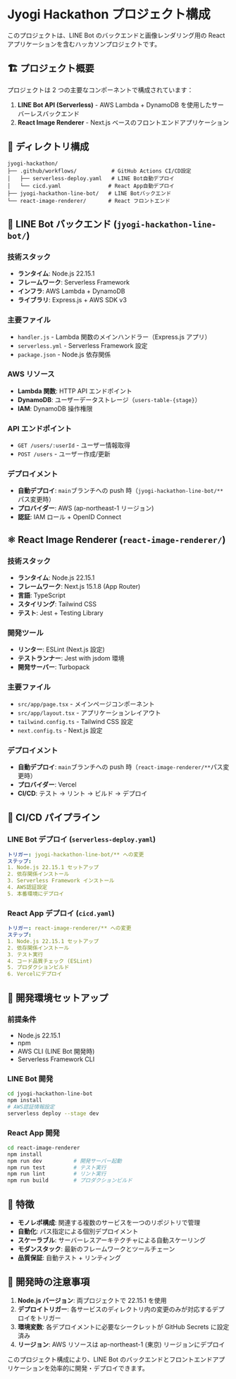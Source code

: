 # Jyogi Hackathon プロジェクト構成

このプロジェクトは、LINE Bot のバックエンドと画像レンダリング用の React アプリケーションを含むハッカソンプロジェクトです。

## 🏗️ プロジェクト概要

プロジェクトは 2 つの主要なコンポーネントで構成されています：

1. **LINE Bot API (Serverless)** - AWS Lambda + DynamoDB を使用したサーバーレスバックエンド
2. **React Image Renderer** - Next.js ベースのフロントエンドアプリケーション

## 📁 ディレクトリ構成

```
jyogi-hackathon/
├── .github/workflows/           # GitHub Actions CI/CD設定
│   ├── serverless-deploy.yaml   # LINE Bot自動デプロイ
│   └── cicd.yaml               # React App自動デプロイ
├── jyogi-hackathon-line-bot/   # LINE Botバックエンド
└── react-image-renderer/       # React フロントエンド
```

## 🤖 LINE Bot バックエンド (`jyogi-hackathon-line-bot/`)

### 技術スタック

- **ランタイム**: Node.js 22.15.1
- **フレームワーク**: Serverless Framework
- **インフラ**: AWS Lambda + DynamoDB
- **ライブラリ**: Express.js + AWS SDK v3

### 主要ファイル

- `handler.js` - Lambda 関数のメインハンドラー（Express.js アプリ）
- `serverless.yml` - Serverless Framework 設定
- `package.json` - Node.js 依存関係

### AWS リソース

- **Lambda 関数**: HTTP API エンドポイント
- **DynamoDB**: ユーザーデータストレージ（`users-table-{stage}`）
- **IAM**: DynamoDB 操作権限

### API エンドポイント

- `GET /users/:userId` - ユーザー情報取得
- `POST /users` - ユーザー作成/更新

### デプロイメント

- **自動デプロイ**: `main`ブランチへの push 時（`jyogi-hackathon-line-bot/**`パス変更時）
- **プロバイダー**: AWS (ap-northeast-1 リージョン)
- **認証**: IAM ロール + OpenID Connect

## ⚛️ React Image Renderer (`react-image-renderer/`)

### 技術スタック

- **ランタイム**: Node.js 22.15.1
- **フレームワーク**: Next.js 15.1.8 (App Router)
- **言語**: TypeScript
- **スタイリング**: Tailwind CSS
- **テスト**: Jest + Testing Library

### 開発ツール

- **リンター**: ESLint (Next.js 設定)
- **テストランナー**: Jest with jsdom 環境
- **開発サーバー**: Turbopack

### 主要ファイル

- `src/app/page.tsx` - メインページコンポーネント
- `src/app/layout.tsx` - アプリケーションレイアウト
- `tailwind.config.ts` - Tailwind CSS 設定
- `next.config.ts` - Next.js 設定

### デプロイメント

- **自動デプロイ**: `main`ブランチへの push 時（`react-image-renderer/**`パス変更時）
- **プロバイダー**: Vercel
- **CI/CD**: テスト → リント → ビルド → デプロイ

## 🚀 CI/CD パイプライン

### LINE Bot デプロイ (`serverless-deploy.yaml`)

```yaml
トリガー: jyogi-hackathon-line-bot/** への変更
ステップ:
1. Node.js 22.15.1 セットアップ
2. 依存関係インストール
3. Serverless Framework インストール
4. AWS認証設定
5. 本番環境にデプロイ
```

### React App デプロイ (`cicd.yaml`)

```yaml
トリガー: react-image-renderer/** への変更
ステップ:
1. Node.js 22.15.1 セットアップ
2. 依存関係インストール
3. テスト実行
4. コード品質チェック (ESLint)
5. プロダクションビルド
6. Vercelにデプロイ
```

## 🔧 開発環境セットアップ

### 前提条件

- Node.js 22.15.1
- npm
- AWS CLI (LINE Bot 開発時)
- Serverless Framework CLI

### LINE Bot 開発

```bash
cd jyogi-hackathon-line-bot
npm install
# AWS認証情報設定
serverless deploy --stage dev
```

### React App 開発

```bash
cd react-image-renderer
npm install
npm run dev          # 開発サーバー起動
npm run test         # テスト実行
npm run lint         # リント実行
npm run build        # プロダクションビルド
```

## 🌟 特徴

- **モノレポ構成**: 関連する複数のサービスを一つのリポジトリで管理
- **自動化**: パス指定による個別デプロイメント
- **スケーラブル**: サーバーレスアーキテクチャによる自動スケーリング
- **モダンスタック**: 最新のフレームワークとツールチェーン
- **品質保証**: 自動テスト + リンティング

## 📝 開発時の注意事項

1. **Node.js バージョン**: 両プロジェクトで 22.15.1 を使用
2. **デプロイトリガー**: 各サービスのディレクトリ内の変更のみが対応するデプロイをトリガー
3. **環境変数**: 各デプロイメントに必要なシークレットが GitHub Secrets に設定済み
4. **リージョン**: AWS リソースは ap-northeast-1 (東京) リージョンにデプロイ

このプロジェクト構成により、LINE Bot のバックエンドとフロントエンドアプリケーションを効率的に開発・デプロイできます。
